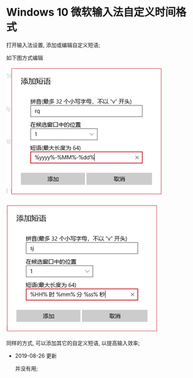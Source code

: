 # Windows 10 微软输入法自定义时间格式

打开输入法设置, 添加或编辑自定义短语;

如下图方式编辑

![1566356382883](Windows%2010%20%E5%BE%AE%E8%BD%AF%E8%BE%93%E5%85%A5%E6%B3%95%E8%87%AA%E5%AE%9A%E4%B9%89%E6%97%B6%E9%97%B4%E6%A0%BC%E5%BC%8F.assets/1566356382883.png)



![1566356416899](Windows%2010%20%E5%BE%AE%E8%BD%AF%E8%BE%93%E5%85%A5%E6%B3%95%E8%87%AA%E5%AE%9A%E4%B9%89%E6%97%B6%E9%97%B4%E6%A0%BC%E5%BC%8F.assets/1566356416899.png)

同样的方式, 可以添加其它的自定义短语, 以提高输入效率;



* 2019-08-26 更新

  并没有用;